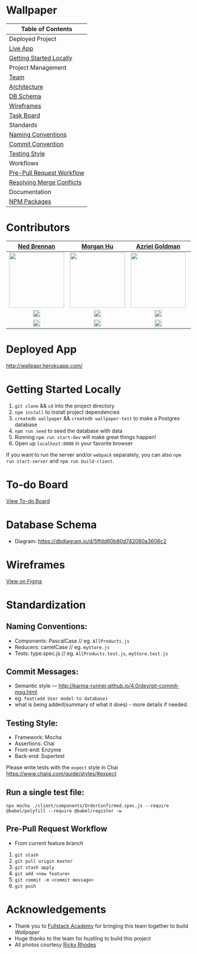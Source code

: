 # Wallpaper

| Table of Contents                                                                                          |
| ---------------------------------------------------------------------------------------------------------- |
| Deployed Project                                                                                           |
| [Live App](http://wallpapr.herokuapp.com/)                                                                 |
| [Getting Started Locally](#getting-started-locally)                                                        |
| Project Management                                                                                         |
| [Team](#contributors)                                                                                      |
| [Architecture](https://github.com/2011-FSA-Alpha/GraceShopper/wiki/Project-Architecture)                   |
| [DB Schema](https://dbdiagram.io/d/5ffdd60b80d742080a3606c2)                                               |
| [Wireframes](https://www.figma.com/file/OaM113RKVYajEhSjtietB7/Wallpapr?node-id=0%3A1)                     |
| [Task Board](https://github.com/2011-FSA-Alpha/GraceShopper/projects/1)                                    |
| Standards                                                                                                  |
| [Naming Conventions](#naming-conventions)                                                                  |
| [Commit Convention](#commit-messages)                                                                      |
| [Testing Style](#testing-style)                                                                            |
| Workflows                                                                                                  |
| [Pre-Pull Request Workflow](https://github.com/2011-FSA-Alpha/GraceShopper/wiki#pre-pull-request-workflow) |
| [Resolving Merge Conflicts](https://github.com/2011-FSA-Alpha/GraceShopper/wiki/Resolving-Merge-Conflicts) |
| Documentation                                                                                              |
| [NPM Packages](https://github.com/2011-FSA-Alpha/GraceShopper/wiki/Package-Documentation)                  |

# Contributors

|                                                     [Ned Brennan](https://www.linkedin.com/in/edward-brennan/)                                                     |                                                   [Morgan Hu](https://www.linkedin.com/in/morgan-hu-3990aa199/)                                                    |                                               [Azriel Goldman](https://www.linkedin.com/in/azriel-goldman-67193b77/)                                               |                                                    [Ricky Rhodes](https://www.linkedin.com/in/rickyrhodes/)                                                     |
| :----------------------------------------------------------------------------------------------------------------------------------------------------------------: | :----------------------------------------------------------------------------------------------------------------------------------------------------------------: | :----------------------------------------------------------------------------------------------------------------------------------------------------------------: | :-------------------------------------------------------------------------------------------------------------------------------------------------------------: |
| [<img src="https://user-images.githubusercontent.com/36062933/111173237-dde2cf80-857c-11eb-8ca4-40962da23ad0.png" width = "150" />](https://github.com/NedBrennan) | [<img src="https://user-images.githubusercontent.com/36062933/111173257-e20eed00-857c-11eb-9c5c-69e3f7034bc8.jpeg" width = "150" />](https://github.com/morgan738) | [<img src="https://user-images.githubusercontent.com/36062933/111173276-e6d3a100-857c-11eb-990a-a9c4db9128c1.jpeg" width = "150" />](https://github.com/azrielg20) | [<img src="https://user-images.githubusercontent.com/36062933/108449617-c2acca80-7231-11eb-83bc-f9ddc4114c92.jpeg" width = "150" />](https://github.com/h0plyn) |
|   [<img src="https://user-images.githubusercontent.com/36062933/108450440-38656600-7233-11eb-9ed0-34ecedcae435.png" width="20"> ](https://github.com/NedBrennan)   |   [<img src="https://user-images.githubusercontent.com/36062933/108450440-38656600-7233-11eb-9ed0-34ecedcae435.png" width="20"> ](https://github.com/morgan738)    |   [<img src="https://user-images.githubusercontent.com/36062933/108450440-38656600-7233-11eb-9ed0-34ecedcae435.png" width="20"> ](https://github.com/azrielg20)    |   [<img src="https://user-images.githubusercontent.com/36062933/108450440-38656600-7233-11eb-9ed0-34ecedcae435.png" width="20"> ](https://github.com/h0plyn)    |
|                  [ <img src="https://static.licdn.com/sc/h/al2o9zrvru7aqj8e1x2rzsrca" width="20"> ](https://www.linkedin.com/in/edward-brennan/)                   |                [ <img src="https://static.licdn.com/sc/h/al2o9zrvru7aqj8e1x2rzsrca" width="20"> ](https://www.linkedin.com/in/morgan-hu-3990aa199/)                |              [ <img src="https://static.licdn.com/sc/h/al2o9zrvru7aqj8e1x2rzsrca" width="20"> ](https://www.linkedin.com/in/azriel-goldman-67193b77/)              |                  [ <img src="https://static.licdn.com/sc/h/al2o9zrvru7aqj8e1x2rzsrca" width="20"> ](https://www.linkedin.com/in/rickyrhodes/)                   |

# Deployed App

http://wallpapr.herokuapp.com/

# Getting Started Locally

1.  `git clone` && `cd` into the project directory
1.  `npm install` to install project dependencies
1.  `createdb wallpaper` && `createdb wallpaper-test` to make a Postgres database
1.  `npm run seed` to seed the database with data
1.  Running `npm run start-dev` will make great things happen!
1.  Open up `localhost:8080` in your favorite browser

If you want to run the server and/or `webpack` separately, you can also
`npm run start-server` and `npm run build-client`.

# To-do Board

[View To-do Board](https://github.com/2011-FSA-Alpha/GraceShopper/projects/1)

# Database Schema

* Diagram: https://dbdiagram.io/d/5ffdd60b80d742080a3606c2

# Wireframes

[View on Figma](https://www.figma.com/file/OaM113RKVYajEhSjtietB7/Wallpapr?node-id=0%3A1)

# Standardization

## Naming Conventions:

* Components: PascalCase // eg. `AllProducts.js`
* Reducers: camelCase // eg. `myStore.js`
* Tests: type.spec.js // eg. `AllProducts.test.js`, `myStore.test.js`

## Commit Messages:

* Semantic style — http://karma-runner.github.io/4.0/dev/git-commit-msg.html
* eg. `feat(add User model to database)`
* what is being added(summary of what it does) - more details if needed.

## Testing Style:

* Framework: Mocha
* Assertions: Chai
* Front-end: Enzyme
* Back-end: Supertest

Please write tests with the `expect` style in Chai
https://www.chaijs.com/guide/styles/#expect

## Run a single test file:

`npx mocha ./client/components/OrderConfirmed.spec.js --require @babel/polyfill --require @babel/register -w`

## Pre-Pull Request Workflow

* From current feature branch

1.  `git stash`
2.  `git pull origin master`
3.  `git stash apply`
4.  `git add <new feature>`
5.  `git commit -m <commit message>`
6.  `git push`

# Acknowledgements

* Thank you to [Fullstack Academy](https://www.fullstackacademy.com/) for bringing this team together to build _Wallpaper_
* Huge thanks to the team for hustling to build this project
* All photos courtesy [Ricky Rhodes](https://www.rickyrhodes.com)
